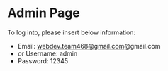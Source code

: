 # Admin Page

  To log into, please insert below information:
  - Email: webdev.team468@gmail.com@gmail.com
  - or Username: admin
  - Password: 12345
